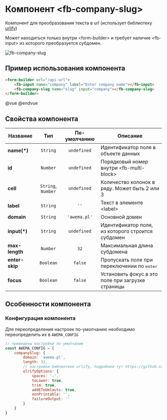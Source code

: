# Компонент &lt;fb-company-slug&gt;

Компонент для преобразования текста в url (использует библиотеку [urlify](https://github.com/Gottox/node-urlify))

Может находиться только внутри &lt;form-builder&gt; и требует наличие &lt;fb-input&gt; из которого преобразуется субдомен.

![fb-company-slug](/assets/awema-pl/wiki/img/docs/fb-company-slug.gif)


## <a name="fbcs-example"></a> Пример использования компонента

```html
<form-builder url="/api-url">
    <fb-input name="company" label="Enter company name"></fb-input>
    <fb-company-slug name="slug" input="company"></fb-company-slug>
</form-builder>
```
@vue
<form-builder url="/api-url">
    <fb-input name="company" label="Enter company name"></fb-input>
    <fb-company-slug name="slug" input="company"></fb-company-slug>
</form-builder>
@endvue


## Свойства компонента

| Название            | Тип                | По-умолчанию        | Описание                                          |
|---------------------|:------------------:|:-------------------:|---------------------------------------------------|
| **name(*)**         | `String`           | `undefined`         | Идентификатор поля в объекте данных               |
| **id**              | `Number`           | `undefined`         | Порядковый номер внутри &lt;fb-multi-block&gt;    |
| **cell**            | `String`, `Number` | `undefined`         | Количество колонок в ряду. Может быть 2 или 3     |
| **label**           | `String`           | `''`                | Текст в элементе &lt;label&gt;                    |
| **domain**          | `String`           | `'awema.pl'`      | Основной домен                                    |
| **input(*)**        | `String`           | `undefined`         | Идентификатор поля, из которого строится субдомен |
| **max-length**      | `Number`           | `32`                | Mаксимальная длина субдомена                      |
| **enter-skip**      | `Boolean`          | `false`             | Пропускать поле при переключении по <kbd>enter</kbd> |
| **focus**           | `Boolean`          | `false`             | Установить фокус в это поле при загрузке страницы |


## Особенности компонента

### Конфигурация компонента

Для переопределения настроек по-умолчанию необходимо переопределить их в `AWEMA_CONFIG`

```javascript
// приведены настройки по-умолчанию
const AWEMA_CONFIG = {
    companySlug: {
        domain: 'awema.pl',
        length: 32,
        // настройки библиотеки urlify, подробнее тут https://github.com/Gottox/node-urlify#browser-1
        ulrifyOptions: {
            spaces: '-',
            toLower: true,
            trim: true,
            addEToUmlauts: true,
            nonPrintable: '',
            failureOutput: ''
        }
    }
}
```